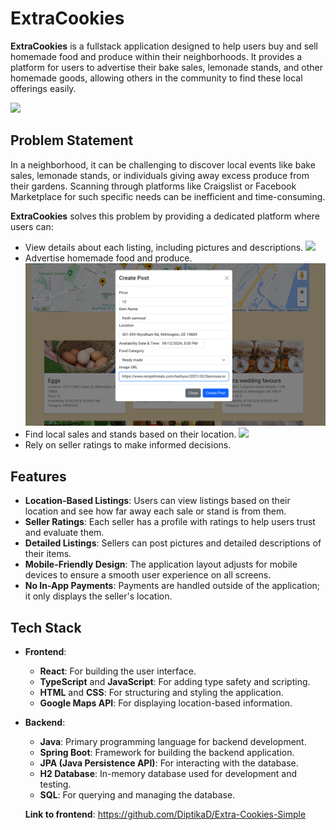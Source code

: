 # ExtraCookies

**ExtraCookies** is a fullstack application designed to help users buy and sell homemade food and produce within their neighborhoods. It provides a platform for users to advertise their bake sales, lemonade stands, and other homemade goods, allowing others in the community to find these local offerings easily.

![](./readme-media/confetti.gif)

## Problem Statement

In a neighborhood, it can be challenging to discover local events like bake sales, lemonade stands, or individuals giving away excess produce from their gardens. Scanning through platforms like Craigslist or Facebook Marketplace for such specific needs can be inefficient and time-consuming.

**ExtraCookies** solves this problem by providing a dedicated platform where users can:

- View details about each listing, including pictures and descriptions.
  ![](./readme-media/scoll.gif)
- Advertise homemade food and produce.
  ![](./readme-media/post.png)
- Find local sales and stands based on their location.
  ![](./readme-media/maps.gif)
- Rely on seller ratings to make informed decisions.

## Features

- **Location-Based Listings**: Users can view listings based on their location and see how far away each sale or stand is from them.
- **Seller Ratings**: Each seller has a profile with ratings to help users trust and evaluate them.
- **Detailed Listings**: Sellers can post pictures and detailed descriptions of their items.
- **Mobile-Friendly Design**: The application layout adjusts for mobile devices to ensure a smooth user experience on all screens.
- **No In-App Payments**: Payments are handled outside of the application; it only displays the seller's location.

## Tech Stack

- **Frontend**:

  - **React**: For building the user interface.
  - **TypeScript** and **JavaScript**: For adding type safety and scripting.
  - **HTML** and **CSS**: For structuring and styling the application.
  - **Google Maps API**: For displaying location-based information.

- **Backend**:

  - **Java**: Primary programming language for backend development.
  - **Spring Boot**: Framework for building the backend application.
  - **JPA (Java Persistence API)**: For interacting with the database.
  - **H2 Database**: In-memory database used for development and testing.
  - **SQL**: For querying and managing the database.

  **Link to frontend**:
  https://github.com/DiptikaD/Extra-Cookies-Simple
